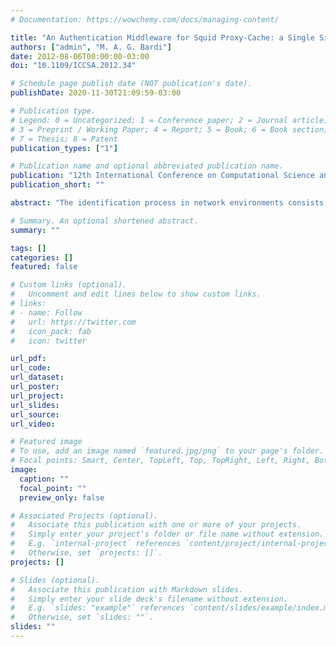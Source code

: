 ```yaml
---
# Documentation: https://wowchemy.com/docs/managing-content/

title: "An Authentication Middleware for Squid Proxy-Cache: a Single Sign-on Approach"
authors: ["admin", "M. A. G. Bardi"]
date: 2012-08-06T00:00:00-03:00
doi: "10.1109/ICCSA.2012.34"

# Schedule page publish date (NOT publication's date).
publishDate: 2020-11-30T21:09:59-03:00

# Publication type.
# Legend: 0 = Uncategorized; 1 = Conference paper; 2 = Journal article;
# 3 = Preprint / Working Paper; 4 = Report; 5 = Book; 6 = Book section;
# 7 = Thesis; 8 = Patent
publication_types: ["1"]

# Publication name and optional abbreviated publication name.
publication: "12th International Conference on Computational Science and Its Applications"
publication_short: ""

abstract: "The identification process in network environments consists of knowing who is using a resource in order to aggregate security, integrity and control to it. However, the diversification of resources in such environments implies a set of credentials for the same user as well as the requirement of authentication as many times as the resources have to be accessed. In this context, Squid is an interesting tool to work because it allows the use of a third-part authentication engine, which is referred as helper. By this way, the objective of this work is to develop a new scheme of secure and centralized authentication for Squid proxy-cache, with strong support in single sign-on (SSO) strategy, optimizing safety and usability in the use of this resource. This scheme is based on a distributed application that eliminates the direct interaction between Squid identification engine and client that requests access, centralizing the authentication and identification process in a part that we call Middleware Server. It was observed a tradeoff between security and usability in the employment of SSO strategy, particularly because the usage of a central user database is the ideal scenario."

# Summary. An optional shortened abstract.
summary: ""

tags: []
categories: []
featured: false

# Custom links (optional).
#   Uncomment and edit lines below to show custom links.
# links:
# - name: Follow
#   url: https://twitter.com
#   icon_pack: fab
#   icon: twitter

url_pdf:
url_code:
url_dataset:
url_poster:
url_project:
url_slides:
url_source:
url_video:

# Featured image
# To use, add an image named `featured.jpg/png` to your page's folder. 
# Focal points: Smart, Center, TopLeft, Top, TopRight, Left, Right, BottomLeft, Bottom, BottomRight.
image:
  caption: ""
  focal_point: ""
  preview_only: false

# Associated Projects (optional).
#   Associate this publication with one or more of your projects.
#   Simply enter your project's folder or file name without extension.
#   E.g. `internal-project` references `content/project/internal-project/index.md`.
#   Otherwise, set `projects: []`.
projects: []

# Slides (optional).
#   Associate this publication with Markdown slides.
#   Simply enter your slide deck's filename without extension.
#   E.g. `slides: "example"` references `content/slides/example/index.md`.
#   Otherwise, set `slides: ""`.
slides: ""
---
```

